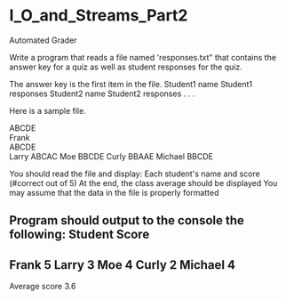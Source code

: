 # I_O_and_Streams_Part2
Automated Grader

Write a program that reads a file named 'responses.txt" that contains the answer key for a quiz
as well as student responses for the quiz.

The answer key is the first item in the file.
Student1 name
Student1 responses
Student2 name
Student2 responses
. . .

Here is a sample file.

ABCDE                  
Frank                     
ABCDE                  
Larry
ABCAC
Moe
BBCDE
Curly
BBAAE
Michael
BBCDE

You should read the file and display:
Each student's name and score (#correct out of 5)
At the end, the class average should be displayed
You may assume that the data in the file is properly formatted

Program should output to the console the following:
Student                     Score 
----------------------------
Frank                         5
Larry                         3
Moe                           4
Curly                         2
Michael                       4
---------------------------
Average score            3.6


